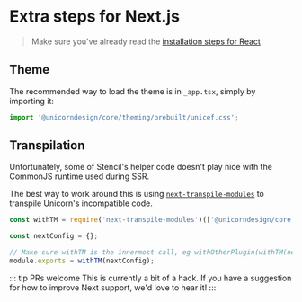 # Extra steps for Next.js

> Make sure you've already read the [installation steps for React](./react.md)

## Theme

The recommended way to load the theme is in `_app.tsx`, simply by importing it:
```js
import '@unicorndesign/core/theming/prebuilt/unicef.css';
```

## Transpilation

Unfortunately, some of Stencil's helper code doesn't play nice with the CommonJS runtime
used during SSR.

The best way to work around this is using [`next-transpile-modules`](https://www.npmjs.com/package/next-transpile-modules)
to transpile Unicorn's incompatible code.

```js
const withTM = require('next-transpile-modules')(['@unicorndesign/core', '@unicorndesign/react', '@stencil/core']);

const nextConfig = {};

// Make sure withTM is the innermost call, eg withOtherPlugin(withTM(nextConfig));
module.exports = withTM(nextConfig);
```

::: tip PRs welcome
This is currently a bit of a hack. If you have a suggestion for how to improve Next support,
we'd love to hear it!
:::